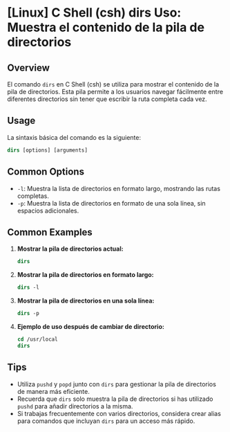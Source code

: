 # [Linux] C Shell (csh) dirs Uso: Muestra el contenido de la pila de directorios

## Overview
El comando `dirs` en C Shell (csh) se utiliza para mostrar el contenido de la pila de directorios. Esta pila permite a los usuarios navegar fácilmente entre diferentes directorios sin tener que escribir la ruta completa cada vez.

## Usage
La sintaxis básica del comando es la siguiente:

```csh
dirs [options] [arguments]
```

## Common Options
- `-l`: Muestra la lista de directorios en formato largo, mostrando las rutas completas.
- `-p`: Muestra la lista de directorios en formato de una sola línea, sin espacios adicionales.

## Common Examples

1. **Mostrar la pila de directorios actual:**
   ```csh
   dirs
   ```

2. **Mostrar la pila de directorios en formato largo:**
   ```csh
   dirs -l
   ```

3. **Mostrar la pila de directorios en una sola línea:**
   ```csh
   dirs -p
   ```

4. **Ejemplo de uso después de cambiar de directorio:**
   ```csh
   cd /usr/local
   dirs
   ```

## Tips
- Utiliza `pushd` y `popd` junto con `dirs` para gestionar la pila de directorios de manera más eficiente.
- Recuerda que `dirs` solo muestra la pila de directorios si has utilizado `pushd` para añadir directorios a la misma.
- Si trabajas frecuentemente con varios directorios, considera crear alias para comandos que incluyan `dirs` para un acceso más rápido.